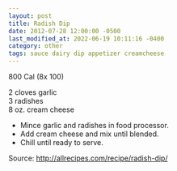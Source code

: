 ```yaml
---
layout: post
title: Radish Dip
date: 2012-07-28 12:00:00 -0500
last_modified_at: 2022-06-19 10:11:16 -0400
category: other
tags: sauce dairy dip appetizer creamcheese
---
```

800 Cal (8x 100)

2 cloves garlic  
3 radishes  
8 oz. cream cheese  

* Mince garlic and radishes in food processor.
* Add cream cheese and mix until blended.
* Chill until ready to serve.

Source: <http://allrecipes.com/recipe/radish-dip/>
